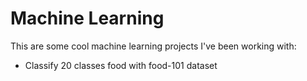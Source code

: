 # Machine Learning

This are some cool machine learning projects I've been working with:

- Classify 20 classes food with food-101 dataset
